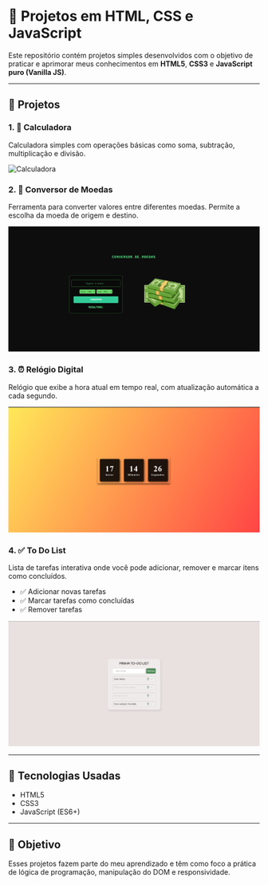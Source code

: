 # 🧠 Projetos em HTML, CSS e JavaScript

Este repositório contém projetos simples desenvolvidos com o objetivo de praticar e aprimorar meus conhecimentos em **HTML5**, **CSS3** e **JavaScript puro (Vanilla JS)**.

---

## 📁 Projetos

### 1. 🧮 Calculadora

Calculadora simples com operações básicas como soma, subtração, multiplicação e divisão.

![Calculadora](./ideias-de--projetos-para-iniciantes/Imagens%20projetos/calculadora.png)

### 2. 💱 Conversor de Moedas

Ferramenta para converter valores entre diferentes moedas. Permite a escolha da moeda de origem e destino.

![Conversor de Moedas](./Imagens%20projetos/conversor%20de%20moedas.png)

### 3. ⏰ Relógio Digital

Relógio que exibe a hora atual em tempo real, com atualização automática a cada segundo.

![Relógio](./Imagens%20projetos/relogio.png)

### 4. ✅ To Do List

Lista de tarefas interativa onde você pode adicionar, remover e marcar itens como concluídos.

- ✅ Adicionar novas tarefas
- ✅ Marcar tarefas como concluídas
- ✅ Remover tarefas

![To Do List](./Imagens%20projetos/Captura%20de%20tela%202025-05-10%20171913.png)

---

## 🚀 Tecnologias Usadas

- HTML5
- CSS3
- JavaScript (ES6+)

---

## 🎯 Objetivo

Esses projetos fazem parte do meu aprendizado e têm como foco a prática de lógica de programação, manipulação do DOM e responsividade.

